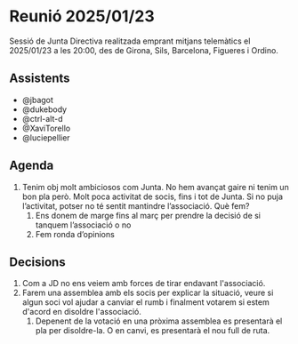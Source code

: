 # Reunió 2025/01/23

Sessió de Junta Directiva realitzada emprant mitjans telemàtics el 2025/01/23 a les 20:00, des de Girona, Sils, Barcelona, Figueres i Ordino.

## Assistents

- @jbagot
- @dukebody
- @ctrl-alt-d
- @XaviTorello
- @luciepellier

## Agenda

1. Tenim obj molt ambiciosos com Junta. No hem avançat gaire ni tenim un bon pla però. Molt poca activitat de socis, fins i tot de Junta. Si no puja l’activitat, potser no té sentit mantindre l’associació. Què fem?
   1. Ens donem de marge fins al març per prendre la decisió de si tanquem l’associació o no
   2. Fem ronda d’opinions

## Decisions

1. Com a JD no ens veiem amb forces de tirar endavant l'associació.
2. Farem una assemblea amb els socis per explicar la situació, veure si algun soci vol ajudar a canviar el rumb i finalment votarem si estem d'acord en disoldre l'associació.
   1. Depenent de la votació en una pròxima assemblea es presentarà el pla per disoldre-la. O en canvi, es presentarà el nou full de ruta.
